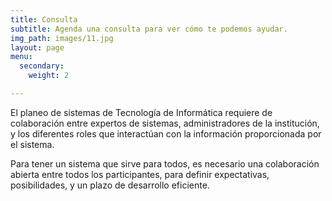 ```yaml
---
title: Consulta
subtitle: Agenda una consulta para ver cómo te podemos ayudar.
img_path: images/11.jpg
layout: page
menu:
  secondary:
    weight: 2

---
```

El planeo de sistemas de Tecnología de Informática requiere de colaboración entre expertos de sistemas, administradores de la institución, y los diferentes roles que interactúan con la información proporcionada por el sistema.

Para tener un sistema que sirve para todos, es necesario una colaboración abierta entre todos los participantes, para definir expectativas, posibilidades, y un plazo de desarrollo eficiente.